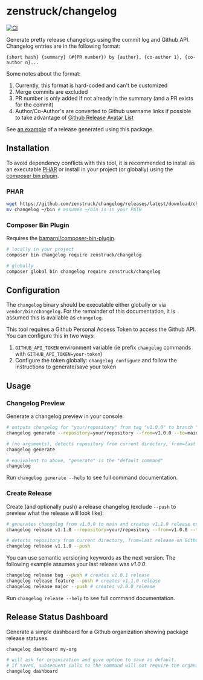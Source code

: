 # zenstruck/changelog

[![CI](https://github.com/zenstruck/changelog/actions/workflows/ci.yml/badge.svg)](https://github.com/zenstruck/changelog/actions/workflows/ci.yml)

Generate pretty release changelogs using the commit log and Github API. Changelog entries are in the following
format:

```
{short hash} {summary} (#{PR number}) by {author}, {co-author 1}, {co-author n}...
```

Some notes about the format:
1. Currently, this format is hard-coded and can't be customized
2. Merge commits are excluded
3. PR number is only added if not already in the summary (and a PR exists for the commit)
4. Author/Co-Author's are converted to Github username links if possible to take advantage
   of [Github Release Avatar List](https://github.blog/changelog/2021-09-14-releases-now-have-an-avatar-list/)

See [an example](https://github.com/zenstruck/foundry/releases/tag/v1.13.3) of a release generated using this package.

## Installation

To avoid dependency conflicts with this tool, it is recommended to install as an executable [PHAR](#phar) or install in
your project (or globally) using the [composer bin plugin](#composer-bin-plugin).

### PHAR

```bash
wget https://github.com/zenstruck/changelog/releases/latest/download/changelog.phar -O changelog && chmod +x changelog
mv changelog ~/bin # assumes ~/bin is in your PATH
```

### Composer Bin Plugin

Requires the [bamarni/composer-bin-plugin](https://github.com/bamarni/composer-bin-plugin).

```bash
# locally in your project
composer bin changelog require zenstruck/changelog

# globally
composer global bin changelog require zenstruck/changelog
```

## Configuration

The `changelog` binary should be executable either globally or via `vendor/bin/changelog`. For the remainder of this
documentation, it is assumed this is available as `changelog`.

This tool requires a Github Personal Access Token to access the Github API. You can configure this in two ways:
1. `GITHUB_API_TOKEN` environment variable (ie prefix `changelog` commands with `GITHUB_API_TOKEN=your-token`)
2. Configure the token globally: `changelog configure` and follow the instructions to generate/save your token

## Usage

### Changelog Preview

Generate a changelog preview in your console:

```bash
# outputs changelog for "your/repository" from tag "v1.0.0" to branch "main"
changelog generate --repository=your/repository --from=v1.0.0 --to=main

# (no arguments), detects repository from current directory, from=last release on Github, to=default branch
changelog generate

# equivalent to above, "generate" is the "default command"
changelog
```

Run `changelog generate --help` to see full command documentation.

### Create Release

Create (and optionally push) a release changelog (exclude `--push` to preview what the release will look like):

```bash
# generates changelog from v1.0.0 to main and creates v1.1.0 release on Github that has the changelog as the body
changelog release v1.1.0 --repository=your/repository --from=v1.0.0 --target=main --push

# detects repository from current directory, from=last release on Github, target=default branch
changelog release v1.1.0 --push
```

You can use semantic versioning keywords as the next version. The following example assumes your last release was
_v1.0.0_.

```bash
changelog release bug --push # creates v1.0.1 release
changelog release feature --push # creates v1.1.0 release
changelog release major --push # creates v2.0.0 release
```

Run `changelog release --help` to see full command documentation.

## Release Status Dashboard

Generate a simple dashboard for a Github organization showing package release statuses.

```bash
changelog dashboard my-org

# will ask for organization and give option to save as default.
# if saved, subsequent calls to the command will not require the organization argument
changelog dashboard
```
